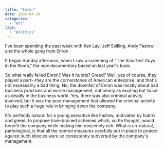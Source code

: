 ```yaml
---
title: "Enron"
date: 2005-04-29
categories: 
  - "etc"
tags: 
  - "politics"
---
```


I've been spending the past week with Ken Lay, Jeff Skilling, Andy Fastow and the whole gang from Enron.

It began Sunday afternoon, when I saw a screening of "The Smartest Guys in the Room," the new documentary based on last year's book.

So what really felled Enron? Was it hubris? Greed? Well, yes of course, they played a part--they are the cornerstones of American enterprise, and that's not necessarily a bad thing. No, the downfall of Enron was mostly about bad business practices and worse management, not nearly as exciting but twice as deadly in the business world. Yes, there was also criminal activity involved, but it was the poor management that allowed the criminal activity to play such a huge role in bringing down the company.

It's perfectly natural for a young executive like Fastow, motivated by hubris and greed, to propose hare-brained schemes which, so he thought, would benefit the company while making him obscenely rich. What is un-natural, pathological, is that all the control measures carefully put in place to protect against such idiocies were so consistently subverted by the company's management.
